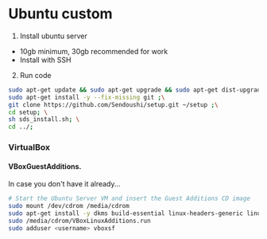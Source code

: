 # Ubuntu custom

1. Install ubuntu server
  - 10gb minimum, 30gb recommended for work
  - Install with SSH
2. Run code 
  ```bash
  sudo apt-get update && sudo apt-get upgrade && sudo apt-get dist-upgrade; \
  sudo apt-get install -y --fix-missing git ;\
  git clone https://github.com/Sendoushi/setup.git ~/setup ;\
  cd setup; \
  sh sds_install.sh; \
  cd ../;
  ``` 

### VirtualBox

#### VBoxGuestAdditions. 

In case you don't have it already...

```bash
# Start the Ubuntu Server VM and insert the Guest Additions CD image
sudo mount /dev/cdrom /media/cdrom
sudo apt-get install -y dkms build-essential linux-headers-generic linux-headers-$(uname -r)
sudo /media/cdrom/VBoxLinuxAdditions.run
sudo adduser <username> vboxsf
```
